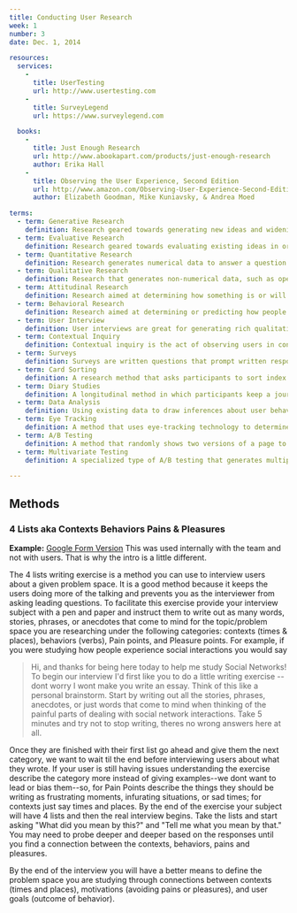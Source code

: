 ```yaml
---
title: Conducting User Research
week: 1
number: 3
date: Dec. 1, 2014

resources:
  services:
    -
      title: UserTesting
      url: http://www.usertesting.com
    -
      title: SurveyLegend
      url: https://www.surveylegend.com

  books:
    -
      title: Just Enough Research
      url: http://www.abookapart.com/products/just-enough-research
      author: Erika Hall
    -
      title: Observing the User Experience, Second Edition
      url: http://www.amazon.com/Observing-User-Experience-Second-Edition/dp/0123848695
      author: Elizabeth Goodman, Mike Kuniavsky, & Andrea Moed

terms:
  - term: Generative Research
    definition: Research geared towards generating new ideas and widening the area of exploration.
  - term: Evaluative Research
    definition: Research geared towards evaluating existing ideas in order to narrow the area of exploration.
  - term: Quantitative Research
    definition: Research generates numerical data to answer a question.
  - term: Qualitative Research
    definition: Research that generates non-numerical data, such as open-ended survey questions or interviews.
  - term: Attitudinal Research
    definition: Research aimed at determining how something is or will be perceived.
  - term: Behavioral Research
    definition: Research aimed at determining or predicting how people actually behave.
  - term: User Interview
    definition: User interviews are great for generating rich qualitative information, and can lead you in new directions. However, they take a lot of time to plan and run, and because they are performed out of context, the results may lack accuracy in some ways.
  - term: Contextual Inquiry
    definition: Contextual inquiry is the act of observing users in context. Most typically, this is done to analyze how users accomplish certain tasks, such as choosing a brand of cereal in a supermarket or deciding the best route to take home. These studies are a great way to witness how people actually behave, but they are also costly and, because the researcher typically doesn’t interact with the participant, results are not guaranteed.
  - term: Surveys
    definition: Surveys are written questions that prompt written responses from users. They are effective at gathering quantitative and qualitative feedback from a large number of respondents quickly. The downside to surveys is that they may indicate a problem or trend, but the researcher can’t follow up to ask respondents to explain why. They also suffer from a sampling bias — certain types of users elect to respond to surveys, so the results may not represent all users..
  - term: Card Sorting
    definition: A research method that asks participants to sort index cards with concepts into groups in order to assess how they categorize information.
  - term: Diary Studies
    definition: A longitudinal method in which participants keep a journal describing their activities, behavior, and attitudes over a period of time.
  - term: Data Analysis
    definition: Using existing data to draw inferences about user behavior.
  - term: Eye Tracking
    definition: A method that uses eye-tracking technology to determine what areas of a page users look at.
  - term: A/B Testing
    definition: A method that randomly shows two versions of a page to actual users in order to determine which version performs best.
  - term: Multivariate Testing
    definition: A specialized type of A/B testing that generates multiple versions of a page based on more than one variable and determines which version performs best.

---
```


## Methods

### 4 Lists aka Contexts Behaviors Pains & Pleasures

**Example:** [Google Form Version](https://docs.google.com/forms/d/1u2tq-j4ToNwOBpp_f9yDezNnSCXtfpFrIAqkoO-eaCo/viewform)
This was used internally with the team and not with users. That is why the intro is a little different.

The 4 lists writing exercise is a method you can use to interview users about a given problem space. It is a good method because it keeps the users doing more of the talking and prevents you as the interviewer from asking leading questions. To facilitate this exercise provide your interview subject with a pen and paper and instruct them to write out as many words, stories, phrases, or anecdotes that come to mind for the topic/problem space you are researching under the following categories: contexts (times & places), behaviors (verbs), Pain points, and Pleasure points. For example, if you were studying how people experience social interactions you would say

> Hi, and thanks for being here today to help me study Social Networks! To begin our interview I'd first like you to do a little writing exercise --  dont worry I wont make you write an essay. Think of this like a personal brainstorm. Start by writing out all the stories, phrases, anecdotes, or just words that come to mind when thinking of the painful parts of dealing with social network interactions. Take 5 minutes and try not to stop writing, theres no wrong answers here at all.  

Once they are finished with their first list go ahead and give them the next category, we want to wait til the end before interviewing users about what they wrote. If your user is still having issues understanding the exercise describe the category more instead of giving examples--we dont want to lead or bias them--so, for Pain Points describe the things they should be writing as frustrating moments, infurating situations, or sad times; for contexts just say times and places.  By the end of the exercise your subject will have 4 lists and then the real interview begins. Take the lists and start asking "What did you mean by this?" and "Tell me what you mean by that." You may need to probe deeper and deeper based on the responses until you find a connection between the contexts, behaviors, pains and pleasures. 

By the end of the interview you will have a better means to define the problem space you are studying through connections between contexts (times and places), motivations (avoiding pains or pleasures), and user goals (outcome of behavior).
